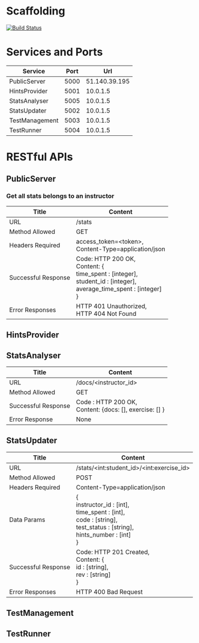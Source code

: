 # Scaffolding

[![Build Status](https://travis-ci.com/Yuan-W/scaffolding.svg?token=wCDdC3iNXfe4K35sqGoj&branch=master)](https://travis-ci.com/Yuan-W/scaffolding)

# Services and Ports
| Service | Port | Url
--- | --- | ---
PublicServer | 5000 | 51.140.39.195
HintsProvider | 5001 | 10.0.1.5
StatsAnalyser | 5005 | 10.0.1.5
StatsUpdater | 5002 | 10.0.1.5
TestManagement | 5003 | 10.0.1.5
TestRunner | 5004 | 10.0.1.5




# RESTful APIs
## PublicServer

### Get all stats belongs to an instructor

| Title | Content |
--- | ---
URL | /stats
Method Allowed | GET
Headers Required | access_token=\<token>,<br> Content-Type=application/json
Successful Response | Code: HTTP 200 OK, <br>Content: {<br>time\_spent : [integer], <br>student\_id : [integer], <br>average\_time\_spent : [integer] <br>}
Error Responses | HTTP 401 Unauthorized, <br> HTTP 404 Not Found

## HintsProvider

## StatsAnalyser
| Title | Content |
--- |---
URL | /docs/\<instructor_id\>
Method Allowed | GET
Successful Response | Code : HTTP 200 OK,<br> Content: \{docs: [], exercise: [] \}
Error Response | None

## StatsUpdater

| Title | Content |
--- | ---
URL | /stats/\<int:student_id\>/\<int:exercise_id\>
Method Allowed | POST
Headers Required | Content-Type=application/json
Data Params |{<br>instructor\_id : [int], <br>time\_spent : [int], <br>code : [string], <br>test\_status : [string], <br>hints\_number : [int]<br>}
Successful Response | Code: HTTP 201 Created, <br>Content: {<br>id : [string], <br>rev : [string]<br>}
Error Responses | HTTP 400 Bad Request

## TestManagement

## TestRunner

